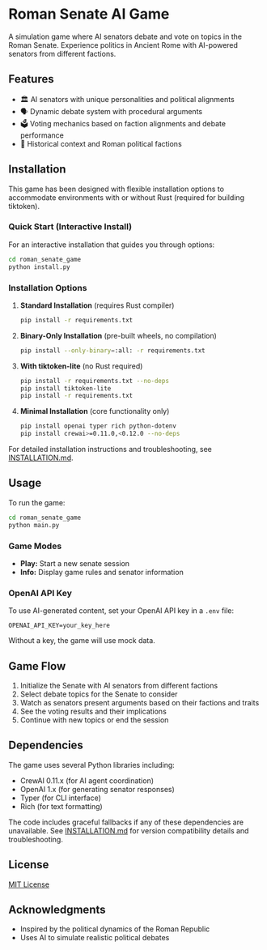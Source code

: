 # Roman Senate AI Game

A simulation game where AI senators debate and vote on topics in the Roman Senate. Experience politics in Ancient Rome with AI-powered senators from different factions.

## Features

- 🏛️ AI senators with unique personalities and political alignments
- 🗣️ Dynamic debate system with procedural arguments 
- 🗳️ Voting mechanics based on faction alignments and debate performance
- 📜 Historical context and Roman political factions

## Installation

This game has been designed with flexible installation options to accommodate environments with or without Rust (required for building tiktoken).

### Quick Start (Interactive Install)

For an interactive installation that guides you through options:

```bash
cd roman_senate_game
python install.py
```

### Installation Options

1. **Standard Installation** (requires Rust compiler)
   ```bash
   pip install -r requirements.txt
   ```

2. **Binary-Only Installation** (pre-built wheels, no compilation)
   ```bash
   pip install --only-binary=:all: -r requirements.txt
   ```

3. **With tiktoken-lite** (no Rust required)
   ```bash
   pip install -r requirements.txt --no-deps
   pip install tiktoken-lite
   pip install -r requirements.txt
   ```

4. **Minimal Installation** (core functionality only)
   ```bash
   pip install openai typer rich python-dotenv
   pip install crewai>=0.11.0,<0.12.0 --no-deps
   ```

For detailed installation instructions and troubleshooting, see [INSTALLATION.md](INSTALLATION.md).

## Usage

To run the game:

```bash
cd roman_senate_game
python main.py
```

### Game Modes

- **Play:** Start a new senate session
- **Info:** Display game rules and senator information

### OpenAI API Key

To use AI-generated content, set your OpenAI API key in a `.env` file:

```
OPENAI_API_KEY=your_key_here
```

Without a key, the game will use mock data.

## Game Flow

1. Initialize the Senate with AI senators from different factions
2. Select debate topics for the Senate to consider
3. Watch as senators present arguments based on their factions and traits
4. See the voting results and their implications
5. Continue with new topics or end the session

## Dependencies

The game uses several Python libraries including:
- CrewAI 0.11.x (for AI agent coordination)
- OpenAI 1.x (for generating senator responses)
- Typer (for CLI interface)
- Rich (for text formatting)

The code includes graceful fallbacks if any of these dependencies are unavailable. See [INSTALLATION.md](INSTALLATION.md) for version compatibility details and troubleshooting.

## License

[MIT License](LICENSE)

## Acknowledgments

- Inspired by the political dynamics of the Roman Republic
- Uses AI to simulate realistic political debates